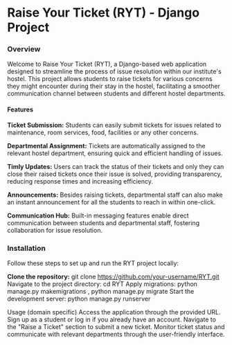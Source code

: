 <h1>Raise Your Ticket (RYT) - Django Project</h1>

<h3>Overview</h3>

Welcome to Raise Your Ticket (RYT), a Django-based web application designed to streamline the process of issue resolution within our institute's hostel. This project allows students to
raise tickets for various concerns they might encounter during their stay in the hostel, facilitating a smoother communication channel between students and different hostel departments.

<h4>Features</h4>

<b>Ticket Submission:</b> Students can easily submit tickets for issues related to maintenance, room services, food, facilities or any other concerns.

<b>Departmental Assignment:</b> Tickets are automatically assigned to the relevant hostel department, ensuring quick and efficient handling of issues.

<b>Timly Updates:</b> Users can track the status of their tickets and only they can close their raised tickets once their issue is solved, providing transparency, reducing response times and increasing efficiency.

<b>Announcements:</b> Besides raising tickets, departmental staff can also make an instant announcement for all the students to reach in within one-click.

<b>Communication Hub:</b> Built-in messaging features enable direct communication between students and departmental staff, fostering collaboration for issue resolution.

<h3>Installation</h3>

Follow these steps to set up and run the RYT project locally:

<b>Clone the repository:</b> git clone https://github.com/your-username/RYT.git
Navigate to the project directory: cd RYT
Apply migrations: python manage.py makemigrations , python manage.py migrate
Start the development server: python manage.py runserver

Usage (domain specific)
Access the application through the provided URL.
Sign up as a student or log in if you already have an account.
Navigate to the "Raise a Ticket" section to submit a new ticket.
Monitor ticket status and communicate with relevant departments through the user-friendly interface.
